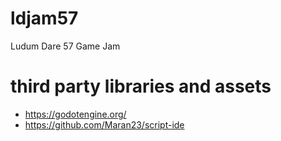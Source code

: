 # ldjam57
Ludum Dare 57 Game Jam

# third party libraries and assets

- https://godotengine.org/
- https://github.com/Maran23/script-ide